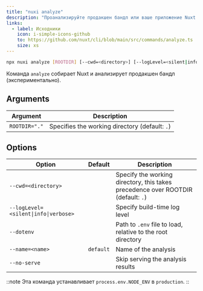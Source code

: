 ```yaml
---
title: "nuxi analyze"
description: "Проанализируйте продакшен бандл или ваше приложение Nuxt."
links:
  - label: Исходники
    icon: i-simple-icons-github
    to: https://github.com/nuxt/cli/blob/main/src/commands/analyze.ts
    size: xs
---
```


<!--analyze-cmd-->
```bash [Terminal]
npx nuxi analyze [ROOTDIR] [--cwd=<directory>] [--logLevel=<silent|info|verbose>] [--dotenv] [--name=<name>] [--no-serve]
```
<!--/analyze-cmd-->

Команда `analyze` собирает Nuxt и анализирует продакшен бандл (экспериментально).

## Arguments

<!--analyze-args-->
Argument | Description
--- | ---
`ROOTDIR="."` | Specifies the working directory (default: `.`)
<!--/analyze-args-->

## Options

<!--analyze-opts-->
Option | Default | Description
--- | --- | ---
`--cwd=<directory>` |  | Specify the working directory, this takes precedence over ROOTDIR (default: `.`)
`--logLevel=<silent\|info\|verbose>` |  | Specify build-time log level
`--dotenv` |  | Path to `.env` file to load, relative to the root directory
`--name=<name>` | `default` | Name of the analysis
`--no-serve` |  | Skip serving the analysis results
<!--/analyze-opts-->

::note
Эта команда устанавливает `process.env.NODE_ENV` в `production`.
::
